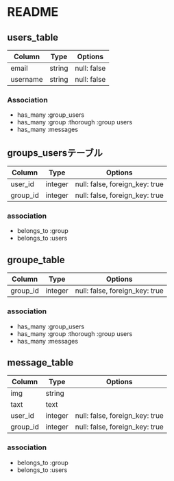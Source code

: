 


# README


## users_table
|Column|Type|Options|
|------|----|-------|
|email|string|null: false|
|username|string|null: false|
### Association
- has_many :group_users
- has_many :group :thorough :group users
- has_many :messages
## groups_usersテーブル
|Column|Type|Options|
|------|----|-------|
|user_id|integer|null: false, foreign_key: true|
|group_id|integer|null: false, foreign_key: true|
### association
- belongs_to :group
- belongs_to :users

## groupe_table
|Column|Type|Options|
|------|----|-------|
|group_id|integer|null: false, foreign_key: true|

### association
- has_many :group_users
- has_many :group :thorough :group users
- has_many :messages


## message_table
|Column|Type|Options|
|------|----|-------|
|img|string|
|taxt|text|
|user_id|integer|null: false, foreign_key: true|
|group_id|integer|null: false, foreign_key: true|

### association
- belongs_to :group
- belongs_to :users



